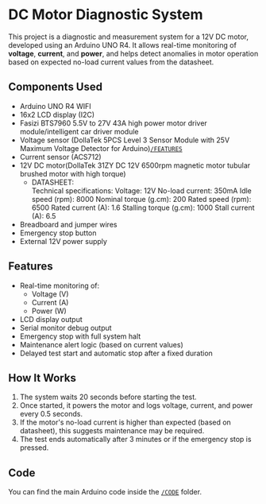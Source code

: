 # DC Motor Diagnostic System
This project is a diagnostic and measurement system for a 12V DC motor, developed using an Arduino UNO R4. It allows real-time monitoring of **voltage**, **current**, and **power**, and helps detect anomalies in motor operation based on expected no-load current values from the datasheet.

## Components Used
- Arduino UNO R4 WIFI
- 16x2 LCD display (I2C)
- Fasizi BTS7960 5.5V to 27V 43A high power motor driver module/intelligent car driver module
- Voltage sensor (DollaTek 5PCS Level 3 Sensor Module with 25V Maximum Voltage Detector for Arduino)[`/FEATURES`](./VOLTAGESENSOR)
- Current sensor (ACS712)
- 12V DC motor(DollaTek 31ZY DC 12V 6500rpm magnetic motor tubular brushed motor with high torque)
  - DATASHEET:  
    Technical specifications:
  Voltage: 12V
  No-load current:  350mA
  Idle speed (rpm): 8000
  Nominal torque (g.cm): 200
  Rated speed (rpm): 6500
  Rated current (A):  1.6
  Stalling torque (g.cm):  1000
  Stall current (A):  6.5
- Breadboard and jumper wires
- Emergency stop button
- External 12V power supply

## Features

- Real-time monitoring of:
  - Voltage (V)
  - Current (A)
  - Power (W)
- LCD display output
- Serial monitor debug output
- Emergency stop with full system halt
- Maintenance alert logic (based on current values)
- Delayed test start and automatic stop after a fixed duration

##  How It Works

1. The system waits 20 seconds before starting the test.
2. Once started, it powers the motor and logs voltage, current, and power every 0.5 seconds.
3. If the motor's no-load current is higher than expected (based on datasheet), this suggests maintenance may be required.
4. The test ends automatically after 3 minutes or if the emergency stop is pressed.

## Code

You can find the main Arduino code inside the [`/CODE`](./CODE) folder.

